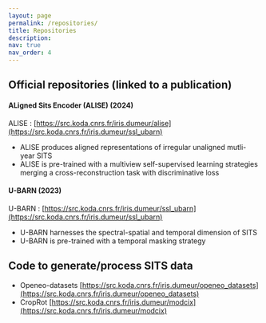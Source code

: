 ```yaml
---
layout: page
permalink: /repositories/
title: Repositories
description: 
nav: true
nav_order: 4
---
```


## Official repositories (linked to a publication) 
#### ALigned Sits Encoder (ALISE) (2024)
ALISE : [https://src.koda.cnrs.fr/iris.dumeur/alise](https://src.koda.cnrs.fr/iris.dumeur/ssl_ubarn)
- ALISE produces aligned representations of irregular unaligned mutli-year SITS
- ALISE is pre-trained with a multiview self-supervised learning strategies merging a cross-reconstruction task with discriminative loss


#### U-BARN (2023)
U-BARN : [https://src.koda.cnrs.fr/iris.dumeur/ssl_ubarn](https://src.koda.cnrs.fr/iris.dumeur/ssl_ubarn)
- U-BARN harnesses the spectral-spatial and temporal dimension of SITS 
- U-BARN is pre-trained with a temporal masking strategy 


## Code to generate/process SITS data
- Openeo-datasets [https://src.koda.cnrs.fr/iris.dumeur/openeo_datasets](https://src.koda.cnrs.fr/iris.dumeur/openeo_datasets)
- CropRot [https://src.koda.cnrs.fr/iris.dumeur/modcix](https://src.koda.cnrs.fr/iris.dumeur/modcix)
